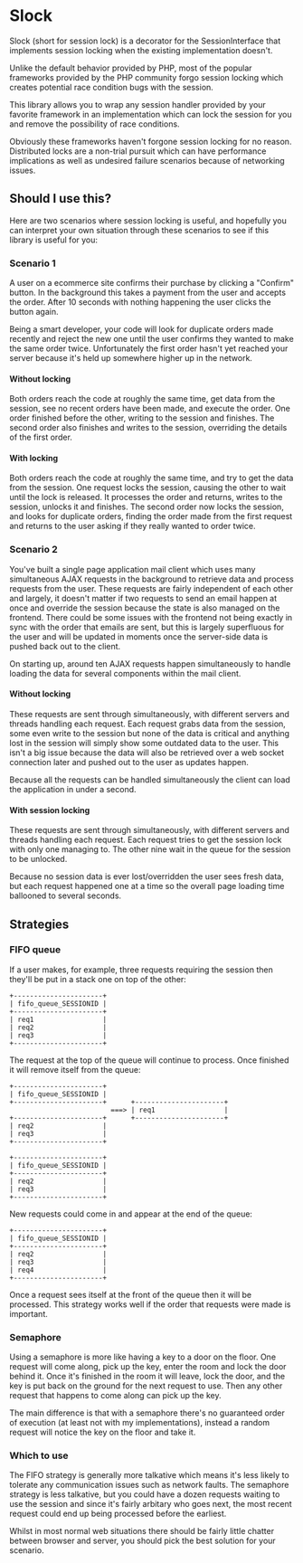 # Slock

Slock (short for session lock) is a decorator for the SessionInterface that implements session locking when the existing
implementation doesn't.

Unlike the default behavior provided by PHP, most of the popular frameworks provided by the PHP community forgo session
locking which creates potential race condition bugs with the session.

This library allows you to wrap any session handler provided by your favorite framework in an implementation which can
lock the session for you and remove the possibility of race conditions.

Obviously these frameworks haven't forgone session locking for no reason. Distributed locks are a non-trial pursuit
which can have performance implications as well as undesired failure scenarios because of networking issues.

## Should I use this?

Here are two scenarios where session locking is useful, and hopefully you can interpret your own situation through
these scenarios to see if this library is useful for you:

### Scenario 1

A user on a ecommerce site confirms their purchase by clicking a "Confirm" button. In the background this takes a
payment from the user and accepts the order. After 10 seconds with nothing happening the user clicks the button
again.

Being a smart developer, your code will look for duplicate orders made recently and reject the new one until the
user confirms they wanted to make the same order twice. Unfortunately the first order hasn't yet reached your
server because it's held up somewhere higher up in the network.

#### Without locking

Both orders reach the code at roughly the same time, get data from the session, see no recent orders have been made,
and execute the order. One order finished before the other, writing to the session and finishes. The second order also
finishes and writes to the session, overriding the details of the first order.

#### With locking

Both orders reach the code at roughly the same time, and try to get the data from the session. One request locks the
session, causing the other to wait until the lock is released. It processes the order and returns, writes to the
session, unlocks it and finishes. The second order now locks the session, and looks for duplicate orders, finding the
order made from the first request and returns to the user asking if they really wanted to order twice.

### Scenario 2

You've built a single page application mail client which uses many simultaneous AJAX requests in the background to
retrieve data and process requests from the user. These requests are fairly independent of each other and largely, it
doesn't matter if two requests to send an email happen at once and override the session because the state is also
managed on the frontend. There could be some issues with the frontend not being exactly in sync with the order that
emails are sent, but this is largely superfluous for the user and will be updated in moments once the server-side
data is pushed back out to the client.

On starting up, around ten AJAX requests happen simultaneously to handle loading the data for several components within
the mail client.

#### Without locking

These requests are sent through simultaneously, with different servers and threads handling each request. Each request
grabs data from the session, some even write to the session but none of the data is critical and anything lost in the
session will simply show some outdated data to the user. This isn't a big issue because the data will also be retrieved
over a web socket connection later and pushed out to the user as updates happen.

Because all the requests can be handled simultaneously the client can load the application in under a second.

#### With session locking

These requests are sent through simultaneously, with different servers and threads handling each request. Each request
tries to get the session lock with only one managing to. The other nine wait in the queue for the session to be
unlocked.

Because no session data is ever lost/overridden the user sees fresh data, but each request happened one at a time so
the overall page loading time ballooned to several seconds.

## Strategies

### FIFO queue

If a user makes, for example, three requests requiring the session then they'll be put in a stack one on top of the
other:

```
+----------------------+
| fifo_queue_SESSIONID |
+----------------------+
| req1                 |
| req2                 |
| req3                 |
+----------------------+
```

The request at the top of the queue will continue to process. Once finished it will remove itself from the queue:

```
+----------------------+
| fifo_queue_SESSIONID |
+----------------------+      +----------------------+
                         ===> | req1                 |
+----------------------+      +----------------------+
| req2                 |
| req3                 |
+----------------------+
```

```
+----------------------+
| fifo_queue_SESSIONID |
+----------------------+
| req2                 |
| req3                 |
+----------------------+
```

New requests could come in and appear at the end of the queue:

```
+----------------------+
| fifo_queue_SESSIONID |
+----------------------+
| req2                 |
| req3                 |
| req4                 |
+----------------------+
```

Once a request sees itself at the front of the queue then it will be processed. This strategy works well if the order
that requests were made is important.

### Semaphore

Using a semaphore is more like having a key to a door on the floor. One request will come along, pick up the key, 
enter the room and lock the door behind it. Once it's finished in the room it will leave, lock the door, and the key
is put back on the ground for the next request to use. Then any other request that happens to come along can pick up the
key.

The main difference is that with a semaphore there's no guaranteed order of execution (at least not with my
implementations), instead a random request will notice the key on the floor and take it.

### Which to use

The FIFO strategy is generally more talkative which means it's less likely to tolerate any communication issues such
as network faults. The semaphore strategy is less talkative, but you could have a dozen requests waiting to use the
session and since it's fairly arbitary who goes next, the most recent request could end up being processed before the
earliest.

Whilst in most normal web situations there should be fairly little chatter between browser and server, you should pick
the best solution for your scenario.
